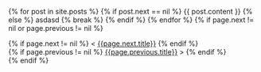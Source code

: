 {% for post in site.posts %}
  {% if post.next == nil %}
  {{ post.content }}
  {% else %}
  asdasd
  {% break %}
  {% endif %}
{% endfor %}
    <!-- ** {{page.next.url}}, {{page.previous.url}} ** -->
{% if page.next != nil or page.previous != nil %}
<section id="nav">
    <div>
{% if page.next != nil %}
        &lt;&nbsp;<a href="{{page.next.url}}">{{page.next.title}}</a>
{% endif %}
    </div>
    <div>
{% if page.previous != nil %}
        <a href="{{page.previous.url}}">{{page.previous.title}}</a>&nbsp;&gt;
{% endif %}
    </div>
</section>
{% endif %}
